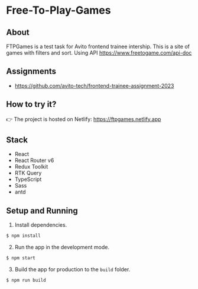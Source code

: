 # Free-To-Play-Games

## About

FTPGames is a test task for Avito frontend trainee intership. This is a site of games with filters and sort.
Using API https://www.freetogame.com/api-doc

## Assignments

- https://github.com/avito-tech/frontend-trainee-assignment-2023

## How to try it?

👉 The project is hosted on Netlify: https://ftpgames.netlify.app

## Stack

- React
- React Router v6
- Redux Toolkit
- RTK Query
- TypeScript
- Sass
- antd

## Setup and Running

1. Install dependencies.

```bash
$ npm install
```

2. Run the app in the development mode.

```bash
$ npm start
```

3. Build the app for production to the `build` folder.

```bash
$ npm run build
```
